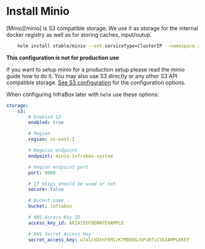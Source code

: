 # Install Minio
[Minio][minio] is S3 compatible storage. We use it as storage for the internal docker registry as well as for storing caches, input/outup.

```bash
    helm install stable/minio --set serviceType=ClusterIP --namespace infrabox-system -n minio
```

**This configuration is not for production use**

If you want to setup minio for a production setup please read the minio guide how to do it.
You may also use S3 directly or any other S3 API compatible storage. [See S3 configuration](configure/s3.md) for the configuration options.

When configuring InfraBox later with `helm` use these options:

```yaml
storage:
    s3:
        # Enabled S3
        enabled: true

        # Region
        region: us-east-1

        # Regeion endpoint
        endpoint: minio.infrabox-system

        # Region endpoint port
        port: 9000

        # If https should be used or not
        secure: false

        # Bucket name
        bucket: infrabox

        # AWS Access Key ID
        access_key_id: AKIAIOSFODNN7EXAMPLE

        # AWS Secret Access Key
        secret_access_key: wJalrXUtnFEMI/K7MDENG/bPxRfiCYEXAMPLEKEY
```
